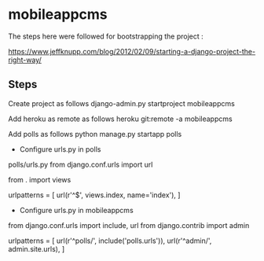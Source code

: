 mobileappcms
============

The steps here were followed for bootstrapping the project :

https://www.jeffknupp.com/blog/2012/02/09/starting-a-django-project-the-right-way/

Steps
-----

Create project as follows 
django-admin.py startproject mobileappcms

Add heroku as remote as follows
heroku git:remote -a mobileappcms

Add polls as follows 
python manage.py startapp polls

* Configure urls.py in polls

polls/urls.py
from django.conf.urls import url

from . import views

urlpatterns = [
    url(r'^$', views.index, name='index'),
]

* Configure urls.py in mobileappcms

from django.conf.urls import include, url
from django.contrib import admin

urlpatterns = [
    url(r'^polls/', include('polls.urls')),
    url(r'^admin/', admin.site.urls),
]
